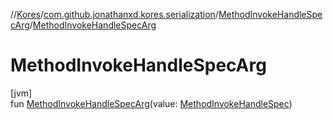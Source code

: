 //[Kores](../../../index.md)/[com.github.jonathanxd.kores.serialization](../index.md)/[MethodInvokeHandleSpecArg](index.md)/[MethodInvokeHandleSpecArg](-method-invoke-handle-spec-arg.md)

# MethodInvokeHandleSpecArg

[jvm]\
fun [MethodInvokeHandleSpecArg](-method-invoke-handle-spec-arg.md)(value: [MethodInvokeHandleSpec](../../com.github.jonathanxd.kores.common/-method-invoke-handle-spec/index.md))
